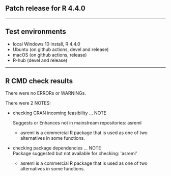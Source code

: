 ## Patch release for R 4.4.0

----

## Test environments

* local Windows 10 install, R 4.4.0
* Ubuntu (on github actions, devel and release)
* macOS (on github actions, release)
* R-hub (devel and release)

----

## R CMD check results

There were no ERRORs or WARNINGs.

There were 2 NOTES:

  * checking CRAN incoming feasibility ... NOTE    
  
    Suggests or Enhances not in mainstream repositories: asreml

    - asreml is a commercial R package that is used as one of two alternatives in some functions.

  * checking package dependencies ... NOTE  
    Package suggested but not available for checking: 'asreml'
    
    - asreml is a commercial R package that is used as one of two alternatives in some functions.
